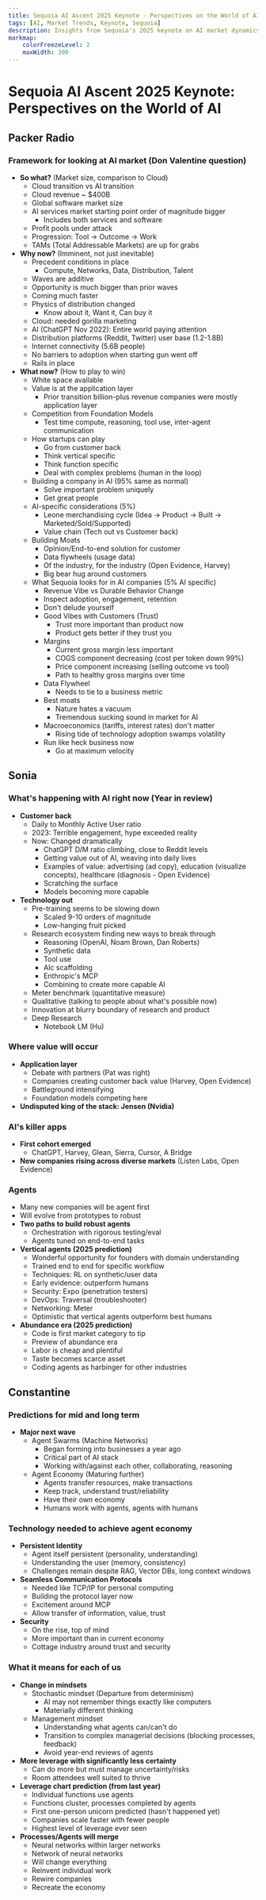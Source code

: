 ```yaml
---
title: Sequoia AI Ascent 2025 Keynote - Perspectives on the World of AI
tags: [AI, Market Trends, Keynote, Sequoia]
description: Insights from Sequoia's 2025 keynote on AI market dynamics, opportunities, and future predictions.
markmap:
    colorFreezeLevel: 2
    maxWidth: 300
---
```


# Sequoia AI Ascent 2025 Keynote: Perspectives on the World of AI

## Packer Radio

### Framework for looking at AI market (Don Valentine question)

- **So what?** (Market size, comparison to Cloud)
    - Cloud transition vs AI transition
    - Cloud revenue ~ $400B
    - Global software market size
    - AI services market starting point order of magnitude bigger
        - Includes both services and software
    - Profit pools under attack
    - Progression: Tool -> Outcome -> Work
    - TAMs (Total Addressable Markets) are up for grabs
- **Why now?** (Imminent, not just inevitable)
    - Precedent conditions in place
        - Compute, Networks, Data, Distribution, Talent
    - Waves are additive
    - Opportunity is much bigger than prior waves
    - Coming much faster
    - Physics of distribution changed
        - Know about it, Want it, Can buy it
    - Cloud: needed gorilla marketing
    - AI (ChatGPT Nov 2022): Entire world paying attention
    - Distribution platforms (Reddit, Twitter) user base (1.2-1.8B)
    - Internet connectivity (5.6B people)
    - No barriers to adoption when starting gun went off
    - Rails in place
- **What now?** (How to play to win)
    - White space available
    - Value is at the application layer
        - Prior transition billion-plus revenue companies were mostly application layer
    - Competition from Foundation Models
        - Test time compute, reasoning, tool use, inter-agent communication
    - How startups can play
        - Go from customer back
        - Think vertical specific
        - Think function specific
        - Deal with complex problems (human in the loop)
    - Building a company in AI (95% same as normal)
        - Solve important problem uniquely
        - Get great people
    - AI-specific considerations (5%)
        - Leone merchandising cycle (Idea -> Product -> Built -> Marketed/Sold/Supported)
        - Value chain (Tech out vs Customer back)
    - Building Moats
        - Opinion/End-to-end solution for customer
        - Data flywheels (usage data)
        - Of the industry, for the industry (Open Evidence, Harvey)
        - Big bear hug around customers
    - What Sequoia looks for in AI companies (5% AI specific)
        - Revenue Vibe vs Durable Behavior Change
        - Inspect adoption, engagement, retention
        - Don't delude yourself
        - Good Vibes with Customers (Trust)
            - Trust more important than product now
            - Product gets better if they trust you
        - Margins
            - Current gross margin less important
            - COGS component decreasing (cost per token down 99%)
            - Price component increasing (selling outcome vs tool)
            - Path to healthy gross margins over time
        - Data Flywheel
            - Needs to tie to a business metric
        - Best moats
            - Nature hates a vacuum
            - Tremendous sucking sound in market for AI
        - Macroeconomics (tariffs, interest rates) don't matter
            - Rising tide of technology adoption swamps volatility
        - Run like heck business now
            - Go at maximum velocity

## Sonia

### What's happening with AI right now (Year in review)

- **Customer back**
    - Daily to Monthly Active User ratio
    - 2023: Terrible engagement, hype exceeded reality
    - Now: Changed dramatically
        - ChatGPT D/M ratio climbing, close to Reddit levels
        - Getting value out of AI, weaving into daily lives
        - Examples of value: advertising (ad copy), education (visualize concepts), healthcare (diagnosis - Open Evidence)
        - Scratching the surface
        - Models becoming more capable
- **Technology out**
    - Pre-training seems to be slowing down
        - Scaled 9-10 orders of magnitude
        - Low-hanging fruit picked
    - Research ecosystem finding new ways to break through
        - Reasoning (OpenAI, Noam Brown, Dan Roberts)
        - Synthetic data
        - Tool use
        - AIc scaffolding
        - Enthropic's MCP
        - Combining to create more capable AI
    - Meter benchmark (quantitative measure)
    - Qualitative (talking to people about what's possible now)
    - Innovation at blurry boundary of research and product
    - Deep Research
        - Notebook LM (Hu)

### Where value will occur

- **Application layer**
    - Debate with partners (Pat was right)
    - Companies creating customer back value (Harvey, Open Evidence)
    - Battleground intensifying
    - Foundation models competing here
- **Undisputed king of the stack: Jensen (Nvidia)**

### AI's killer apps

- **First cohort emerged**
    - ChatGPT, Harvey, Glean, Sierra, Cursor, A Bridge
- **New companies rising across diverse markets** (Listen Labs, Open Evidence)

### Agents

- Many new companies will be agent first
- Will evolve from prototypes to robust
- **Two paths to build robust agents**
    - Orchestration with rigorous testing/eval
    - Agents tuned on end-to-end tasks
- **Vertical agents (2025 prediction)**
    - Wonderful opportunity for founders with domain understanding
    - Trained end to end for specific workflow
    - Techniques: RL on synthetic/user data
    - Early evidence: outperform humans
    - Security: Expo (penetration testers)
    - DevOps: Traversal (troubleshooter)
    - Networking: Meter
    - Optimistic that vertical agents outperform best humans
- **Abundance era (2025 prediction)**
    - Code is first market category to tip
    - Preview of abundance era
    - Labor is cheap and plentiful
    - Taste becomes scarce asset
    - Coding agents as harbinger for other industries

## Constantine

### Predictions for mid and long term

- **Major next wave**
    - Agent Swarms (Machine Networks)
        - Began forming into businesses a year ago
        - Critical part of AI stack
        - Working with/against each other, collaborating, reasoning
    - Agent Economy (Maturing further)
        - Agents transfer resources, make transactions
        - Keep track, understand trust/reliability
        - Have their own economy
        - Humans work with agents, agents with humans

### Technology needed to achieve agent economy

- **Persistent Identity**
    - Agent itself persistent (personality, understanding)
    - Understanding the user (memory, consistency)
    - Challenges remain despite RAG, Vector DBs, long context windows
- **Seamless Communication Protocols**
    - Needed like TCP/IP for personal computing
    - Building the protocol layer now
    - Excitement around MCP
    - Allow transfer of information, value, trust
- **Security**
    - On the rise, top of mind
    - More important than in current economy
    - Cottage industry around trust and security

### What it means for each of us

- **Change in mindsets**
    - Stochastic mindset (Departure from determinism)
        - AI may not remember things exactly like computers
        - Materially different thinking
    - Management mindset
        - Understanding what agents can/can't do
        - Transition to complex managerial decisions (blocking processes, feedback)
        - Avoid year-end reviews of agents
- **More leverage with significantly less certainty**
    - Can do more but must manage uncertainty/risks
    - Room attendees well suited to thrive
- **Leverage chart prediction (from last year)**
    - Individual functions use agents
    - Functions cluster, processes completed by agents
    - First one-person unicorn predicted (hasn't happened yet)
    - Companies scale faster with fewer people
    - Highest level of leverage ever seen
- **Processes/Agents will merge**
    - Neural networks within larger networks
    - Network of neural networks
    - Will change everything
    - Reinvent individual work
    - Rewire companies
    - Recreate the economy